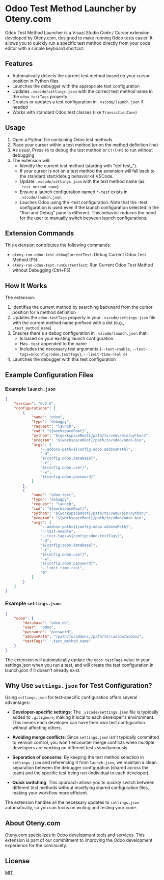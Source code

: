 # Odoo Test Method Launcher by Oteny.com

Odoo Test Method Launcher is a Visual Studio Code / Cursor extension developed by Oteny.com, designed to make running Odoo tests easier. It allows you to quickly run a specific test method directly from your code editor with a simple keyboard shortcut.

## Features

- Automatically detects the current test method based on your cursor position in Python files
- Launches the debugger with the appropriate test configuration
- Updates `.vscode/settings.json` with the correct test method name in the `odoo.testTags` property
- Creates or updates a test configuration in `.vscode/launch.json` if needed
- Works with standard Odoo test classes (like `TransactionCase`)

## Usage

1. Open a Python file containing Odoo test methods
2. Place your cursor within a test method (or on the method definition line)
3. As usual, Press `F5` to debug the test method or `Ctrl+F5` to run without debugging
4. The extension will:
   - Identify the current test method (starting with "def test_").
   - If your cursor is not on a test method the extension will fall back to the standard start/debug behavior of VSCode.
   - Update `.vscode/settings.json` with the test method name (as `.test_method_name`)
   - Ensure a launch configuration named `*-test` exists in `.vscode/launch.json`
   - Lauches Odoo using the -test configuration. Note that the -test configuration is used even if the launch configuration selected in the "Run and Debug" pane is different. This behavior reduces the need for the user to manually switch between launch configurations.

## Extension Commands

This extension contributes the following commands:

- `oteny-run-odoo-test.debugCurrentTest`: Debug Current Odoo Test Method (F5)
- `oteny-run-odoo-test.runCurrentTest`: Run Current Odoo Test Method without Debugging (Ctrl+F5)

## How It Works

The extension:

1. Identifies the current method by searching backward from the cursor position for a method definition
2. Updates the `odoo.testTags` property in your `.vscode/settings.json` file with the current method name prefixed with a dot (e.g., `.test_method_name`)
3. Ensures there's a debug configuration in `.vscode/launch.json` that:
   - Is based on your existing launch configuration
   - Has `-test` appended to the name
   - Includes the necessary test arguments (`--test-enable`, `--test-tags=${config:odoo.testTags}`, `--limit-time-real 0`)
4. Launches the debugger with this test configuration

## Example Configuration Files

### Example `launch.json`

```json
{
    "version": "0.2.0",
    "configurations": [
        {
            "name": "odoo",
            "type": "debugpy",
            "request": "launch",
            "cwd": "${workspaceRoot}",
            "python": "${workspaceRoot}/path/to/venv/bin/python3",
            "program": "${workspaceRoot}/path/to/odoo/odoo-bin",
            "args": [
                "--addons-path=${config:odoo.addonsPath}",
                "-d",
                "${config:odoo.database}",
                "-r",
                "${config:odoo.user}",
                "-w",
                "${config:odoo.password}"
            ]
        },
        {
            "name": "odoo-test",
            "type": "debugpy",
            "request": "launch",
            "cwd": "${workspaceRoot}",
            "python": "${workspaceRoot}/path/to/venv/bin/python3",
            "program": "${workspaceRoot}/path/to/odoo/odoo-bin",
            "args": [
                "--addons-path=${config:odoo.addonsPath}",
                "--test-enable",
                "--test-tags=${config:odoo.testTags}",
                "-d",
                "${config:odoo.database}",
                "-r",
                "${config:odoo.user}",
                "-w",
                "${config:odoo.password}",
                "--limit-time-real",
                "0"
            ]
        }
    ]
}
```

### Example `settings.json`

```json
{
    "odoo": {
        "database": "odoo_db",
        "user": "odoo",
        "password": "password",
        "addonsPath": "/path/to/addons,/path/to/custom/addons",
        "testTags": ".test_method_name"
    }
}
```

The extension will automatically update the `odoo.testTags` value in your settings.json when you run a test, and will create the test configuration in launch.json if it doesn't already exist.

## Why Use `settings.json` for Test Configuration?

Using `settings.json` for test-specific configuration offers several advantages:

- **Developer-specific settings**: The `.vscode/settings.json` file is typically added to `.gitignore`, making it local to each developer's environment. This means each developer can have their own test configuration without affecting others.

- **Avoiding merge conflicts**: Since `settings.json` isn't typically committed to version control, you won't encounter merge conflicts when multiple developers are working on different tests simultaneously.

- **Separation of concerns**: By keeping the test method selection in `settings.json` and referencing it from `launch.json`, we maintain a clean separation between the debugger configuration (shared across the team) and the specific test being run (individual to each developer).

- **Quick switching**: This approach allows you to quickly switch between different test methods without modifying shared configuration files, making your workflow more efficient.

The extension handles all the necessary updates to `settings.json` automatically, so you can focus on writing and testing your code.

## About Oteny.com

Oteny.com specializes in Odoo development tools and services. This extension is part of our commitment to improving the Odoo development experience for the community.

## License

[MIT](LICENSE)
